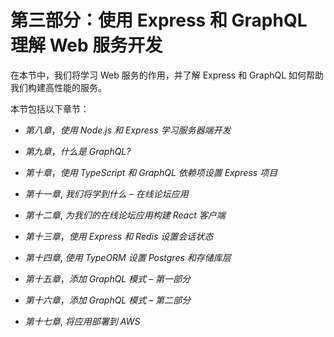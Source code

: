 # 第三部分：使用 Express 和 GraphQL 理解 Web 服务开发

在本节中，我们将学习 Web 服务的作用，并了解 Express 和 GraphQL 如何帮助我们构建高性能的服务。

本节包括以下章节：

+   *第八章*，*使用 Node.js 和 Express 学习服务器端开发*

+   *第九章*，*什么是 GraphQL?*

+   *第十章*，*使用 TypeScript 和 GraphQL 依赖项设置 Express 项目*

+   *第十一章*, *我们将学到什么 – 在线论坛应用*

+   *第十二章*, *为我们的在线论坛应用构建 React 客户端*

+   *第十三章*，*使用 Express 和 Redis 设置会话状态*

+   *第十四章*, *使用 TypeORM 设置 Postgres 和存储库层*

+   *第十五章*，*添加 GraphQL 模式 – 第一部分*

+   *第十六章*，*添加 GraphQL 模式 – 第二部分*

+   *第十七章*, *将应用部署到 AWS*
